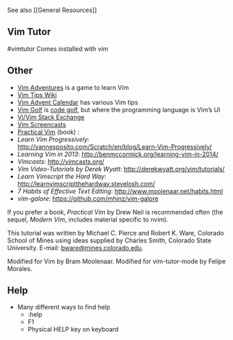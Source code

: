 See also [[General Resources]]
## Vim Tutor
#vimtutor
Comes installed with vim

## Other
-   [Vim Adventures](https://vim-adventures.com/) is a game to learn Vim
-   [Vim Tips Wiki](http://vim.wikia.com/wiki/Vim_Tips_Wiki)
-   [Vim Advent Calendar](https://vimways.org/2019/) has various Vim tips
-   [Vim Golf](http://www.vimgolf.com/) is [code golf](https://en.wikipedia.org/wiki/Code_golf), but where the programming language is Vim’s UI
-   [Vi/Vim Stack Exchange](https://vi.stackexchange.com/)
-   [Vim Screencasts](http://vimcasts.org/)
-   [Practical Vim](https://pragprog.com/titles/dnvim2/) (book)
:
- *Learn Vim Progressively*:
  http://yannesposito.com/Scratch/en/blog/Learn-Vim-Progressively/
- *Learning Vim in 2013*:
  http://benmccormick.org/learning-vim-in-2014/
- *Vimcasts*:
  http://vimcasts.org/
- *Vim Video-Tutorials by Derek Wyatt*:
  http://derekwyatt.org/vim/tutorials/
- *Learn Vimscript the Hard Way*:
  http://learnvimscriptthehardway.stevelosh.com/
- *7 Habits of Effective Text Editing*:
  http://www.moolenaar.net/habits.html
- *vim-galore*:
  https://github.com/mhinz/vim-galore

If you prefer a book, *Practical Vim* by Drew Neil is recommended often
(the sequel, *Modern Vim*, includes material specific to nvim).

This tutorial was written by Michael C. Pierce and Robert K. Ware, Colorado
School of Mines using ideas supplied by Charles Smith, Colorado State
University. E-mail: bware@mines.colorado.edu.

Modified for Vim by Bram Moolenaar.
Modified for vim-tutor-mode by Felipe Morales.

## Help
- Many different ways to find help
	- :help
	- F1
	- Physical HELP key on keyboard
